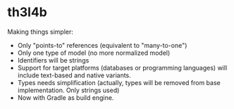 th3l4b
======

Making things simpler:

* Only "points-to" references (equivalent to "many-to-one")
* Only one type of model (no more normalized model)
* Identifiers will be strings
* Support for target platforms (databases or programming languages) will include text-based and native variants.
* Types needs simplification (actually, types will be removed from base implementation. Only strings used)
* Now with Gradle as build engine.

